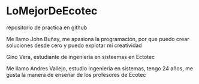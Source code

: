 # LoMejorDeEcotec
repositorio de practica en github


Me llamo John Buñay, me apasiona la programación, por que puedo crear soluciones desde cero y puedo explotar mi creatividad

Gino Vera, estudiante de ingenieria en sisteemas en Ectotec

Me llamo Andres Vallejo, estudio Ingenieria en sistemas, tengo 24 años, me gusta la manera de enseñar de los profesores de Ecotec

